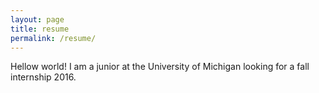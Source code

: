```yaml
---
layout: page
title: resume
permalink: /resume/
---
```


Hellow world!
I am a junior at the University of Michigan looking for a fall internship 2016.



